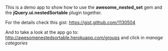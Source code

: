 This is a demo app to show how to use the **awesome_nested_set** gem and the **jQuery.ui.nestedSortable** plugin together.

For the details check this gist: https://gist.github.com/1130504

And to take a look at the app go to: http://awesomenestedsortable.herokuapp.com/groups and click in _manage categories_
